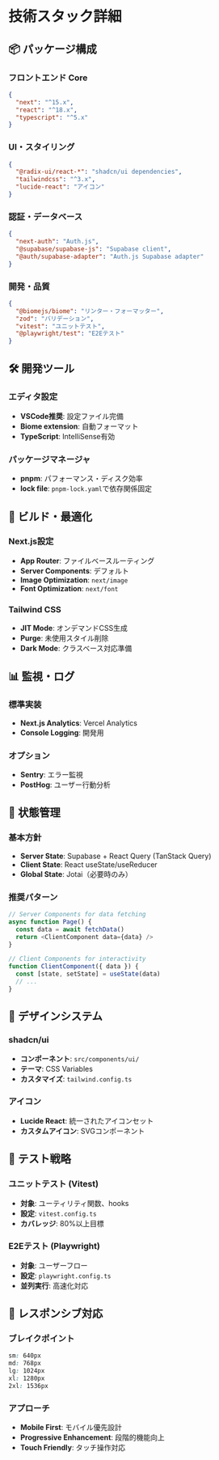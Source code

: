 # 技術スタック詳細

## 📦 パッケージ構成

### フロントエンド Core
```json
{
  "next": "^15.x",
  "react": "^18.x",
  "typescript": "^5.x"
}
```

### UI・スタイリング
```json
{
  "@radix-ui/react-*": "shadcn/ui dependencies",
  "tailwindcss": "^3.x",
  "lucide-react": "アイコン"
}
```

### 認証・データベース
```json
{
  "next-auth": "Auth.js",
  "@supabase/supabase-js": "Supabase client",
  "@auth/supabase-adapter": "Auth.js Supabase adapter"
}
```

### 開発・品質
```json
{
  "@biomejs/biome": "リンター・フォーマッター",
  "zod": "バリデーション",
  "vitest": "ユニットテスト",
  "@playwright/test": "E2Eテスト"
}
```

## 🛠 開発ツール

### エディタ設定
- **VSCode推奨**: 設定ファイル完備
- **Biome extension**: 自動フォーマット
- **TypeScript**: IntelliSense有効

### パッケージマネージャ
- **pnpm**: パフォーマンス・ディスク効率
- **lock file**: `pnpm-lock.yaml`で依存関係固定

## 🔧 ビルド・最適化

### Next.js設定
- **App Router**: ファイルベースルーティング
- **Server Components**: デフォルト
- **Image Optimization**: `next/image`
- **Font Optimization**: `next/font`

### Tailwind CSS
- **JIT Mode**: オンデマンドCSS生成
- **Purge**: 未使用スタイル削除
- **Dark Mode**: クラスベース対応準備

## 📊 監視・ログ

### 標準実装
- **Next.js Analytics**: Vercel Analytics
- **Console Logging**: 開発用

### オプション
- **Sentry**: エラー監視
- **PostHog**: ユーザー行動分析

## 🔄 状態管理

### 基本方針
- **Server State**: Supabase + React Query (TanStack Query)
- **Client State**: React useState/useReducer
- **Global State**: Jotai（必要時のみ）

### 推奨パターン
```typescript
// Server Components for data fetching
async function Page() {
  const data = await fetchData()
  return <ClientComponent data={data} />
}

// Client Components for interactivity
function ClientComponent({ data }) {
  const [state, setState] = useState(data)
  // ...
}
```

## 🎨 デザインシステム

### shadcn/ui
- **コンポーネント**: `src/components/ui/`
- **テーマ**: CSS Variables
- **カスタマイズ**: `tailwind.config.ts`

### アイコン
- **Lucide React**: 統一されたアイコンセット
- **カスタムアイコン**: SVGコンポーネント

## 🧪 テスト戦略

### ユニットテスト (Vitest)
- **対象**: ユーティリティ関数、hooks
- **設定**: `vitest.config.ts`
- **カバレッジ**: 80%以上目標

### E2Eテスト (Playwright)
- **対象**: ユーザーフロー
- **設定**: `playwright.config.ts`
- **並列実行**: 高速化対応

## 📱 レスポンシブ対応

### ブレイクポイント
```css
sm: 640px
md: 768px
lg: 1024px
xl: 1280px
2xl: 1536px
```

### アプローチ
- **Mobile First**: モバイル優先設計
- **Progressive Enhancement**: 段階的機能向上
- **Touch Friendly**: タッチ操作対応